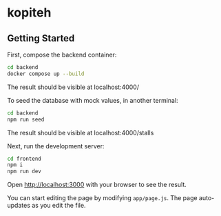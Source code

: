 # kopiteh

## Getting Started

First, compose the backend container:
```bash
cd backend
docker compose up --build
```
The result should be visible at localhost:4000/

To seed the database with mock values,
in another terminal:
```bash
cd backend
npm run seed
```
The result should be visible at localhost:4000/stalls

Next, run the development server:

```bash
cd frontend
npm i
npm run dev
```

Open [http://localhost:3000](http://localhost:3000) with your browser to see the result.

You can start editing the page by modifying `app/page.js`. The page auto-updates as you edit the file.
